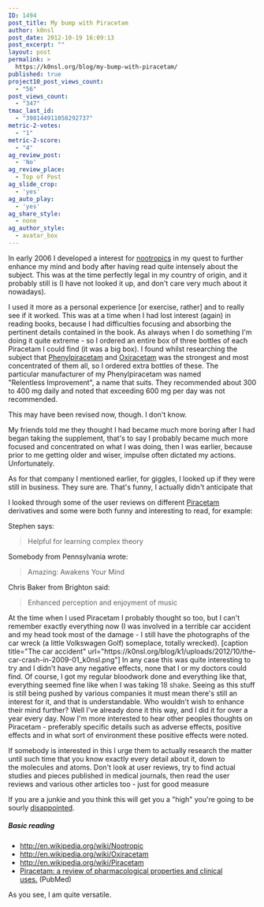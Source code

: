 ```yaml
---
ID: 1494
post_title: My bump with Piracetam
author: k0nsl
post_date: 2012-10-19 16:09:13
post_excerpt: ""
layout: post
permalink: >
  https://k0nsl.org/blog/my-bump-with-piracetam/
published: true
project10_post_views_count:
  - "56"
post_views_count:
  - "347"
tmac_last_id:
  - "398144911058292737"
metric-2-votes:
  - "1"
metric-2-score:
  - "4"
ag_review_post:
  - 'No'
ag_review_place:
  - Top of Post
ag_slide_crop:
  - 'yes'
ag_auto_play:
  - 'yes'
ag_share_style:
  - none
ag_author_style:
  - avatar_box
---
```

In early 2006 I developed a interest for <a title="Nootropics" href="http://en.wikipedia.org/wiki/Nootropic">nootropics</a> in my quest to further enhance my mind and body after having read quite intensely about the subject. This was at the time perfectly legal in my country of origin, and it probably still is (I have not looked it up, and don't care very much about it nowadays).

I used it more as a personal experience [or exercise, rather] and to really see if it worked. This was at a time when I had lost interest (again) in reading books, because I had difficulties focusing and absorbing the pertinent details contained in the book. As always when I do something I'm doing it quite extreme - so I ordered an entire box of three bottles of each Piracetam I could find (it was a big box). I found whilst researching the subject that <a title="Phenylpiracetam" href="http://en.wikipedia.org/wiki/Phenylpiracetam">Phenylpiracetam</a> and <a title="Oxiracetam" href="http://en.wikipedia.org/wiki/Oxiracetam">Oxiracetam</a> was the strongest and most concentrated of them all, so I ordered extra bottles of these. The particular manufacturer of my Phenylpiracetam was named "Relentless Improvement", a name that suits. They recommended about 300 to 400 mg daily and noted that exceeding 600 mg per day was not recommended.

This may have been revised now, though. I don't know.

My friends told me they thought I had became much more boring after I had began taking the supplement, that's to say I probably became much more focused and concentrated on what I was doing, then I was earlier, because prior to me getting older and wiser, impulse often dictated my actions. Unfortunately.

As for that company I mentioned earlier, for giggles, I looked up if they were still in business. They sure are. That's funny, I actually didn't anticipate that <img class="wpml_ico" src="https://k0nsl.org/blog/wp-content/plugins/wp-monalisa/icons/icon_eh.gif" alt="" />

I looked through some of the user reviews on different <a title="Piracetam" href="http://en.wikipedia.org/wiki/Piracetam">Piracetam</a> derivatives and some were both funny and interesting to read, for example:

Stephen says:
<blockquote>Helpful for learning complex theory</blockquote>
Somebody from Pennsylvania wrote:
<blockquote>Amazing: Awakens Your Mind</blockquote>
Chris Baker from Brighton said:
<blockquote>Enhanced perception and enjoyment of music</blockquote>
At the time when I used Piracetam I probably thought so too, but I can't remember exactly everything now (I was involved in a terrible car accident and my head took most of the damage - I still have the photographs of the car wreck (a little Volkswagen Golf) someplace, totally wrecked).
[caption title="The car accident" url="https://k0nsl.org/blog/k1/uploads/2012/10/the-car-crash-in-2009-01_k0nsl.png"]
In any case this was quite interesting to try and I didn't have any negative effects, none that I or my doctors could find. Of course, I got my regular bloodwork done and everything like that, everything seemed fine like when I was taking <a style="text-decoration: none;" href="https://healthyusa.co/18-shake-review-best-alternative-to-daily-meals-to-stay-fit-and-healthy"><span style="text-decoration: none; color: #333;">18 shake</span></a>. Seeing as this stuff is still being pushed by various companies it must mean there's still an interest for it, and that is understandable. Who wouldn't wish to enhance their mind further? Well I've already done it this way, and I did it for over a year every day. Now I'm more interested to hear other peoples thoughts on Piracetam - preferably specific details such as adverse effects, positive effects and in what sort of environment these positive effects were noted.

If somebody is interested in this I urge them to actually research the matter until such time that you know exactly every detail about it, down to the molecules and atoms. Don't look at user reviews, try to find actual studies and pieces published in medical journals, then read the user reviews and various other articles too - just for good measure <img class="wpml_ico" src="https://k0nsl.org/blog/wp-content/plugins/wp-monalisa/icons/wpml_wink.gif" alt="" />

If you are a junkie and you think this will get you a "high" you're going to be sourly <a title="Hercules - DISAPPOINTED" href="http://www.youtube.com/watch?v=_O1hM-k3aUY">disappointed</a>.

<div class="divider"><h5><span>Basic reading</span></h5></div>
<ul>
	<li><a title="Nootropics" href="http://en.wikipedia.org/wiki/Nootropic">http://en.wikipedia.org/wiki/Nootropic</a></li>
	<li><a href="http://en.wikipedia.org/wiki/Oxiracetam">http://en.wikipedia.org/wiki/Oxiracetam</a></li>
	<li><a href="http://en.wikipedia.org/wiki/Piracetam">http://en.wikipedia.org/wiki/Piracetam</a></li>
	<li><a title="Piracetam: a review of pharmacological properties and clinical uses." href="http://www.ncbi.nlm.nih.gov/pubmed/16007238">Piracetam: a review of pharmacological properties and clinical uses.</a> (PubMed)</li>
</ul>
As you see, I am quite versatile. <img class='wpml_ico' alt='' src='https://k0nsl.org/blog/k1/plugins/wp-monalisa/icons/evilgrin39.gif' />